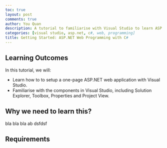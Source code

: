```yaml
---
toc: true
layout: post
comments: true
author: You Quan
description: A tutorial to familiarise with Visual Studio to learn ASP.Net web programming with C#.
categories: [visual studio, asp.net, c#, web, programming]
title: Getting Started: ASP.NET Web Programming with C#
---
```


## Learning Outcomes
In this tutorial, we will:
- Learn how to to setup a one-page ASP.NET web application with Visual Studio.
- Familiarise with the components in Visual Studio, including Solution Explorer, Toolbox, Properties and Project View.

## Why we need to learn this?
bla bla bla ab dsfdsf

## Requirements
